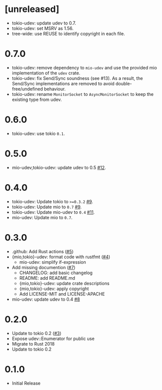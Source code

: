 <!--
SPDX-FileCopyrightText: © 2020 Jean-Pierre De Jesus DIAZ <me@jeandudey.tech>
SPDX-License-Identifier: MIT OR Apache-2.0
-->

# [unreleased]

- tokio-udev: update udev to 0.7.
- tokio-udev: set MSRV as 1.56.
- tree-wide: use REUSE to identify copyright in each file.

# 0.7.0

- tokio-udev: remove dependency to `mio-udev` and use the provided
mio implementation of the `udev` crate.
- tokio-udev: fix Send/Sync soundness (see #13). As a result, the Send/Sync implementations
are removed to avoid double-free/undefined behaviour.
- tokio-udev: rename `MonitorSocket` to `AsyncMonitorSocket` to keep the existing type from
udev.

# 0.6.0

- tokio-udev: use tokio `0.1`.

# 0.5.0

- mio-udev,tokio-udev: update udev to 0.5 [#12](https://github.com/jeandudey/tokio-udev/pull/12).

# 0.4.0

- tokio-udev: Update tokio to `>=0.3.2` [#9](https://github.com/jeandudey/tokio-udev/pull/9).
- tokio-udev: Update mio to `0.7` [#9](https://github.com/jeandudey/tokio-udev/pull/9).
- tokio-udev: Update mio-udev to `0.4` [#11](https://github.com/jeandudey/tokio-udev/pull/11).
- mio-udev: Update mio to `0.7`.

# 0.3.0

- .github: Add Rust actions ([#5](https://github.com/jeandudey/tokio-udev/pull/5))
- {mio,tokio}-udev: format code with rustfmt ([#4](https://github.com/jeandudey/tokio-udev/pull/4))
  - mio-udev: simplify if-expression
- Add missing documention ([#7](https://github.com/jeandudey/tokio-udev/pull/7))
  - CHANGELOG: add basic changelog
  - README: add README.md
  - {mio,tokio}-udev: update crate descriptions
  - {mio,tokio}-udev: apply copyright
  - Add LICENSE-MIT and LICENSE-APACHE
- mio-udev: update udev to 0.4 [#8](https://github.com/jeandudey/tokio-udev/pull/8)

# 0.2.0

- Update to tokio 0.2 ([#3](https://github.com/jeandudey/tokio-udev/pull/3))
 - Expose udev::Enumerator for public use
 - Migrate to Rust 2018
 - Update to tokio 0.2

# 0.1.0

- Initial Release
